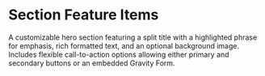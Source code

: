 # Section Feature Items

A customizable hero section featuring a split title with a highlighted phrase for emphasis, rich formatted text, and an optional background image. Includes flexible call-to-action options allowing either primary and secondary buttons or an embedded Gravity Form.